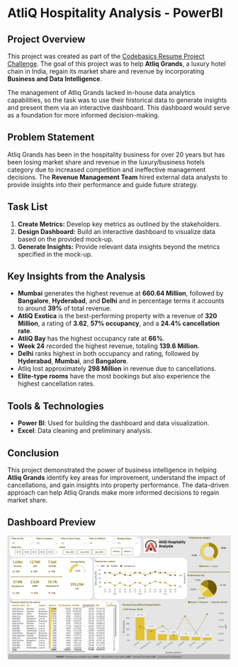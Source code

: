 # AtliQ Hospitality Analysis - PowerBI

## Project Overview

This project was created as part of the [Codebasics Resume Project Challenge](https://codebasics.io/challenge/codebasics-resume-project-challenge). The goal of this project was to help **Atliq Grands**, a luxury hotel chain in India, regain its market share and revenue by incorporating **Business and Data Intelligence**. 

The management of Atliq Grands lacked in-house data analytics capabilities, so the task was to use their historical data to generate insights and present them via an interactive dashboard. This dashboard would serve as a foundation for more informed decision-making.

## Problem Statement

Atliq Grands has been in the hospitality business for over 20 years but has been losing market share and revenue in the luxury/business hotels category due to increased competition and ineffective management decisions. The **Revenue Management Team** hired external data analysts to provide insights into their performance and guide future strategy.

## Task List

1. **Create Metrics:** Develop key metrics as outlined by the stakeholders.
2. **Design Dashboard:** Build an interactive dashboard to visualize data based on the provided mock-up.
3. **Generate Insights:** Provide relevant data insights beyond the metrics specified in the mock-up.

## Key Insights from the Analysis

- **Mumbai** generates the highest revenue at **660.64 Million**, followed by **Bangalore**, **Hyderabad**, and **Delhi** and in percentage terms it accounts to around **39%** of total revenue.
- **AtliQ Exotica** is the best-performing property with a revenue of **320 Million**, a rating of **3.62**, **57% occupancy**, and a **24.4% cancellation rate**.
- **AtliQ Bay** has the highest occupancy rate at **66%**.
- **Week 24** recorded the highest revenue, totaling **139.6 Million**.
- **Delhi** ranks highest in both occupancy and rating, followed by **Hyderabad**, **Mumbai**, and **Bangalore**.
- Atliq lost approximately **298 Million** in revenue due to cancellations.
- **Elite-type rooms** have the most bookings but also experience the highest cancellation rates.

## Tools & Technologies

- **Power BI**: Used for building the dashboard and data visualization.
- **Excel**: Data cleaning and preliminary analysis.

## Conclusion

This project demonstrated the power of business intelligence in helping **Atliq Grands** identify key areas for improvement, understand the impact of cancellations, and gain insights into property performance. The data-driven approach can help Atliq Grands make more informed decisions to regain market share.

## Dashboard Preview

![Atliq Hospitality Dashboard](Dashboard_SS)
